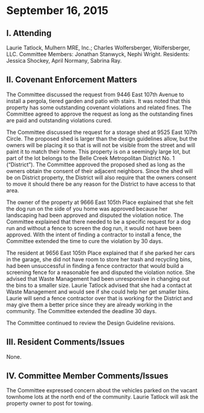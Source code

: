 # September 16, 2015


## I. Attending
Laurie Tatlock, Mulhern MRE, Inc.; Charles Wolfersberger, Wolfersberger, LLC.  Committee Members: Jonathan Stanwyck, Nephi Wright.  Residents: Jessica Shockey, April Normany, Sabrina Ray.

## II. Covenant Enforcement Matters
The Committee discussed the request from 9446 East 107th Avenue to install a pergola, tiered garden and patio with stairs.  It was noted that this property has some outstanding covenant violations and related fines.  The Committee agreed to approve the request as long as the outstanding fines are paid and outstanding violations cured.  

The Committee discussed the request for a storage shed at 9525 East 107th Circle.  The proposed shed is larger than the design guidelines allow, but the owners will be placing it so that is will not be visible from the street and will paint it to match their home.  This property is on a seemingly large lot, but part of the lot belongs to the Belle Creek Metropolitan District No. 1 (“District”).  The Committee approved the proposed shed as long as the owners obtain the consent of their adjacent neighbors.  Since the shed will be on District property, the District will also require that the owners consent to move it should there be any reason for the District to have access to that area.  

The owner of the property at 9666 East 105th Place explained that she felt the dog run on the side of you home was approved because her landscaping had been approved and disputed the violation notice.  The Committee explained that there needed to be a specific request for a dog run and without a fence to screen the dog run, it would not have been approved.  With the intent of finding a contractor to install a fence, the Committee extended the time to cure the violation by 30 days.

The resident at 9656 East 105th Place explained that if she parked her cars in the garage, she did not have room to store her trash and recycling bins, had been unsuccessful in finding a fence contractor that would build a screening fence for a reasonable fee and disputed the violation notice.  She advised that Waste Management had been unresponsive in changing out the bins to a smaller size.  Laurie Tatlock advised that she had a contact at Waste Management and would see if she could help her get smaller bins.  Laurie will send a fence contractor over that is working for the District and may give them a better price since they are already working in the community.  The Committee extended the deadline 30 days.

The Committee continued to review the Design Guideline revisions.

## III. Resident Comments/Issues
None.

## IV. Committee Member Comments/Issues
The Committee expressed concern about the vehicles parked on the vacant townhome lots at the north end of the community.  Laurie Tatlock will ask the property owner to post for towing.  
